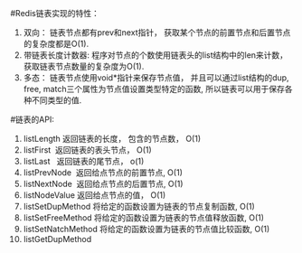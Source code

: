 #Redis链表实现的特性：
1. 双向： 链表节点都有prev和next指针， 获取某个节点的前置节点和后置节点的复杂度都是O(1).
2. 带链表长度计数器: 程序对节点的个数使用链表头的list结构中的len来计数， 获取链表节点数量的复杂度为O(1).
3. 多态： 链表节点使用void*指针来保存节点值， 并且可以通过list结构的dup, free, match三个属性为节点值设置类型特定的函数, 所以链表可以用于保存各种不同类型的值.

#链表的API:
1. listLength 返回链表的长度， 包含的节点数， O(1)  
2. listFirst  返回链表的表头节点， O(1)  
3. listLast   返回链表的尾节点， o(1)  
4. listPrevNode  返回给点节点的前置节点, O(1)  
5. listNextNode  返回给点节点的后置节点, O(1)  
6. listNodeValue 返回给点节点的值， O(1)  
7. listSetDupMethod 将给定的函数设置为链表的节点复制函数, O(1)
8. listSetFreeMethod 将给定的函数设置为链表的节点值释放函数, O(1)
9. listSetNatchMethod 将给定的函数设置为链表的节点值比较函数, O(1)
10. listGetDupMethod 
